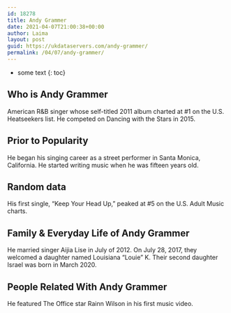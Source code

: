 ```yaml
---
id: 18278
title: Andy Grammer
date: 2021-04-07T21:00:38+00:00
author: Laima
layout: post
guid: https://ukdataservers.com/andy-grammer/
permalink: /04/07/andy-grammer/
---
```


* some text
{: toc}


## Who is Andy Grammer
                  
                  
                  
American R&B singer whose self-titled 2011 album charted at #1 on the U.S. Heatseekers list. He competed on Dancing with the Stars in 2015. 
                  
              
            
              
            
                
                
                
## Prior to Popularity
                  
                  
                  
He began his singing career as a street performer in Santa Monica, California. He started writing music when he was fifteen years old. 
                  
              
            
              
            
                
                
                
## Random data
                  
                  
                  
His first single, &#8220;Keep Your Head Up,&#8221; peaked at #5 on the U.S. Adult Music charts. 
                  
              
            
              
            
                
                
                
## Family & Everyday Life of Andy Grammer
                  
                  
                  
He married singer Aijia Lise in July of 2012. On July 28, 2017, they welcomed a daughter named Louisiana &#8220;Louie&#8221; K. Their second daughter Israel was born in March 2020. 
                  
              
            
              
            
                
                
                
## People Related With Andy Grammer
                  
                  
                  
He featured The Office star Rainn Wilson in his first music video.
                  
              
            
              
            
                
              
            
              
              
            
            
              
            
          
          
          